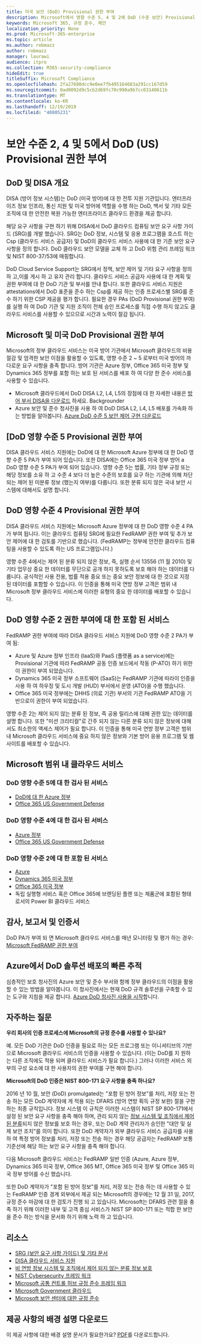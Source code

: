 ```yaml
---
title: 미국 보안 (DoD) Provisional 권한 부여
description: Microsoft에서 영향 수준 5, 4 및 2에 DoD (수준 보안) Provisional 권한 부여를 받았습니다.
keywords: Microsoft 365, 규정 준수, 제안
localization_priority: None
ms.prod: Microsoft-365-enterprise
ms.topic: article
ms.author: robmazz
author: robmazz
manager: laurawi
audience: itpro
ms.collection: M365-security-compliance
hideEdit: true
titleSuffix: Microsoft Compliance
ms.openlocfilehash: 2fa27680dcc9e0ee7fb495164683a291cc167d59
ms.sourcegitcommit: 0ad0092d9c5cb2d69fc70c990a9b7cc03140611b
ms.translationtype: MT
ms.contentlocale: ko-KR
ms.lasthandoff: 12/19/2019
ms.locfileid: "40805231"
---
```

# <a name="us-department-of-defense-dod-provisional-authorization-at-impact-levels-2-4-and-5"></a>보안 수준 2, 4 및 5에서 DoD (US) Provisional 권한 부여

## <a name="dod-and-disa-overview"></a>DoD 및 DISA 개요

DISA (방어 정보 시스템)는 DoD (미국 방어)에 대 한 전투 지원 기관입니다. 엔터프라이즈 정보 인프라, 통신 지원 및 미국 방어에 역할을 수행 하는 DoD, 백서 및 기타 모든 조직에 대 한 안전한 복원 가능한 엔터프라이즈 클라우드 환경을 제공 합니다.

해당 요구 사항을 구현 하기 위해 DISA에서 DoD 클라우드 컴퓨팅 보안 요구 사항 가이드 (SRG)를 개발 했습니다. SRG는 DoD 정보, 시스템 및 응용 프로그램을 호스트 하는 Csp (클라우드 서비스 공급자) 및 DoD의 클라우드 서비스 사용에 대 한 기준 보안 요구 사항을 정의 합니다. DoD 클라우드 보안 모델을 교체 하 고 DoD 위험 관리 프레임 워크 및 NIST 800-37/53에 매핑합니다.

DoD Cloud Service Support는 SRG에서 정책, 보안 제어 및 기타 요구 사항을 정의 하 고,이를 게시 하 고 유지 관리 합니다. 클라우드 서비스 공급자 사용에 대 한 계획 및 권한 부여에 대 한 DoD 기관 및 부서를 안내 합니다. 또한 클라우드 서비스 지원은 attestations에서 DoD 표준을 준수 하는 Csp를 제공 하는 인증 프로세스별 SRG를 준수 하기 위한 CSP 제공을 평가 합니다. 필요한 경우 PAs (DoD Provisional 권한 부여)를 실행 하 여 DoD 기관 및 지원 조직이 전체 승인 프로세스를 직접 수행 하지 않고도 클라우드 서비스를 사용할 수 있으므로 시간과 노력이 절감 됩니다.

## <a name="microsoft-and-us-dod-provisional-authorization"></a>Microsoft 및 미국 DoD Provisional 권한 부여

Microsoft의 정부 클라우드 서비스는 미국 방어 기관에서 Microsoft 클라우드의 비용 절감 및 엄격한 보안 이점을 활용할 수 있도록, 영향 수준 2 ~ 5 로부터 미국 방어의 까다로운 요구 사항을 충족 합니다. 방어 기관은 Azure 정부, Office 365 미국 정부 및 Dynamics 365 정부를 포함 하는 보호 된 서비스를 배포 하 여 다양 한 준수 서비스를 사용할 수 있습니다.

- Microsoft 클라우드에서 DoD DISA L2, L4, L5의 장점에 대 한 자세한 내용은 [방어 부서 DISA을 다운로드](https://aka.ms/disa-backgrounder) 하세요. Backgrounder
- Azure 보안 및 준수 청사진을 사용 하 여 DoD DISA L2, L4, L5 배포를 가속화 하는 방법을 알아봅니다. [Azure DoD 수준 5 보안 제어 구현 다운로드](https://servicetrust.microsoft.com/ViewPage/Blueprint?command=Download&downloadType=Document&downloadId=e391da04-ae17-472c-9634-959c5ce6ba92&docTab=fc060920-cdb8-11e7-bacf-0bf52b09d912_DoD%20Blueprint)

## <a name="dod-impact-level-5-provisional-authorization"></a>[DoD 영향 수준 5 Provisional 권한 부여

DISA 클라우드 서비스 지원에는 DoD에 대 한 Microsoft Azure 정부에 대 한 DoD 영향 수준 5 PA가 부여 되어 있습니다. 또한 DISA에는 Office 365 미국 정부 방어 a DoD 영향 수준 5 PA가 부여 되어 있습니다. 영향 수준 5는 법률, 기타 정부 규정 또는 해당 정보를 소유 하 고 수준 4 보다 더 높은 수준의 보호를 요구 하는 기관에 의해 차단 되는 제어 된 미분류 정보 (했는지 여부)를 다룹니다. 또한 분류 되지 않은 국내 보안 시스템에 대해서도 설명 합니다.

## <a name="dod-impact-level-4-provisional-authorization"></a>DoD 영향 수준 4 Provisional 권한 부여

DISA 클라우드 서비스 지원에는 Microsoft Azure 정부에 대 한 DoD 영향 수준 4 PA가 부여 됩니다. 이는 클라우드 컴퓨팅 SRG에 필요한 FedRAMP 권한 부여 및 추가 보안 제어에 대 한 검토를 기반으로 했습니다. (FedRAMP는 정부에 안전한 클라우드 컴퓨팅을 사용할 수 있도록 하는 US 프로그램입니다.)

영향 수준 4에서는 제어 된 분류 되지 않은 정보, 즉, 실행 순서 13556 (11 월 2010) 및 기타 업무상 중요 한 데이터를 무단으로 공개 하지 못하도록 보호 해야 하는 데이터를 다룹니다. 공식적인 사용 전용, 법률 적용 중요 또는 중요 보안 정보에 대 한 것으로 지정 된 데이터를 포함할 수 있습니다. 이 인증을 통해 미국 연방 정부 고객은 범위 내 Microsoft 정부 클라우드 서비스에 이러한 유형의 중요 한 데이터를 배포할 수 있습니다.

## <a name="covered-services-for-dod-impact-level-2-authorization"></a>DoD 영향 수준 2 권한 부여에 대 한 포함 된 서비스

FedRAMP 권한 부여에 따라 DISA 클라우드 서비스 지원에 DoD 영향 수준 2 PA가 부여 됨:

- Azure 및 Azure 정부 인프라 (IaaS)와 PaaS (플랫폼 as a service)에는 Provisional 기관에 따라 FedRAMP 공동 인증 보드에서 작동 (P-ATO) 하기 위한이 권한이 부여 되었습니다.
- Dynamics 365 미국 정부 소프트웨어 (SaaS)는 FedRAMP 기관에 따라이 인증을 사용 하 여 하우징 및 도시 개발 (HUD) 부서에서 운영 (ATO)을 수행 했습니다.
- Office 365 미국 정부에는 DHHS (의료 기관) 부서의 기관 FedRAMP ATO을 기반으로이 권한이 부여 되었습니다.

영향 수준 2는 제어 되지 않는 분류 된 정보, 즉 공용 릴리스에 대해 권한 있는 데이터를 설명 합니다. 또한 "미션 크리티컬"로 간주 되지 않는 다른 분류 되지 않은 정보에 대해서도 최소한의 액세스 제어가 필요 합니다. 이 인증을 통해 미국 연방 정부 고객은 범위 내 Microsoft 클라우드 서비스에 중요 하지 않은 정보와 기본 방어 응용 프로그램 및 웹 사이트를 배포할 수 있습니다.

## <a name="microsoft-in-scope-cloud-services"></a>Microsoft 범위 내 클라우드 서비스

### <a name="covered-services-for-dod-impact-level-5"></a>DoD 영향 수준 5에 대 한 검사 된 서비스

- [DoD에 대 한 Azure 정부](https://aka.ms/AzureCompliance)
- [Office 365 US Government Defense](https://go.microsoft.com/fwlink/p/?LinkID=2077751)

### <a name="covered-services-for-dod-impact-level-4"></a>DoD 영향 수준 4에 대 한 검사 된 서비스

- [Azure 정부](https://aka.ms/AzureCompliance)
- [Office 365 US Government Defense](https://go.microsoft.com/fwlink/p/?LinkID=2077751)

### <a name="covered-services-for-dod-impact-level-2"></a>DoD 영향 수준 2에 대 한 포함 된 서비스

- [Azure](https://aka.ms/AzureCompliance)
- [Dynamics 365 미국 정부](https://aka.ms/d365-compliance-list)
- [Office 365 미국 정부](https://aka.ms/o365-compliance-framework)
- 독립 실행형 서비스 혹은 Office 365에 브랜딩된 플랜 또는 제품군에 포함된 형태로서의 Power BI 클라우드 서비스

## <a name="audits-reports-and-certificates"></a>감사, 보고서 및 인증서

DoD PA가 부여 되 면 Microsoft 클라우드 서비스를 매년 모니터링 및 평가 하는 경우: [Microsoft FedRAMP 권한 부여](https://marketplace.fedramp.gov/#/products?sort=productName&productNameSearch=microsoft)

## <a name="fast-track-your-deployment-of-dod-solutions-on-azure"></a>Azure에서 DoD 솔루션 배포의 빠른 추적

심층적인 보호 청사진의 Azure 보안 및 준수 부서와 함께 정부 클라우드의 이점을 활용할 수 있는 방법을 알아봅니다. 이 청사진에서는 현재 DoD 규격 솔루션을 구축할 수 있는 도구와 지침을 제공 합니다. [Azure DoD 청사진 사용을 시작](https://aka.ms/Azure-Blueprint-DoD-NIST)합니다.

## <a name="frequently-asked-questions"></a>자주하는 질문

**우리 회사의 인증 프로세스에 Microsoft의 규정 준수를 사용할 수 있나요?**

예. 모든 DoD 기관은 DoD 인증을 필요로 하는 모든 프로그램 또는 이니셔티브의 기반으로 Microsoft 클라우드 서비스의 인증을 사용할 수 있습니다. (이는 DoD를 지 원하는 다른 조직에도 적용 되며 클라우드 서비스가 필요 합니다.) 그러나 이러한 서비스 외부의 구성 요소에 대 한 사용자의 권한 부여를 구현 해야 합니다.

**Microsoft의 DoD 인증은 NIST 800-171 요구 사항을 충족 하나요?**

2016 년 10 월, 보안 (DoD) promulgated는 "포함 된 방어 정보"를 처리, 저장 또는 전송 하는 모든 DoD 계약자에 게 적용 되는 DFARS (방어 연방 획득 규정 보완) 절을 구현 하는 최종 규칙입니다. 정보 시스템 이 규칙은 이러한 시스템이 NIST SP 800-171에서 설정 된 보안 요구 사항을 충족 해야 하며, 관리 되지 않는 [정보 시스템 및 조직에서 제어 된 분류](https://nvlpubs.nist.gov/nistpubs/SpecialPublications/NIST.SP.800-171.pdf)되지 않은 정보를 보호 하는 경우, 또는 DoD 계약 관리자가 승인한 "대안 및 실제 보안 조치"를 의미 합니다. 또한 DoD 계약자가 외부 클라우드 서비스 공급자를 사용 하 여 특정 방어 정보를 처리, 저장 또는 전송 하는 경우 해당 공급자는 FedRAMP 보통 기준선에 해당 하는 보안 요구 사항을 충족 해야 합니다.

다음 Microsoft 클라우드 서비스는 FedRAMP 일반 인증 (Azure, Azure 정부, Dynamics 365 미국 정부, Office 365 MT, Office 365 미국 정부 및 Office 365 미국 정부 방어를 수신 했습니다.

또한 DoD 계약자가 "포함 된 방어 정보"를 처리, 저장 또는 전송 하는 데 사용할 수 있는 FedRAMP 인증 경계 외부에서 제공 되는 Microsoft의 경우에는 12 월 31 일, 2017, 규정 준수 마감에 대 한 검토가 진행 되 고 있습니다. Microsoft는 DFARS 관련 절을 충족 하기 위해 이러한 내부 및 고객 중심 서비스가 NIST SP 800-171 또는 적합 한 보안을 준수 하는 방식을 문서화 하기 위해 노력 하 고 있습니다.

## <a name="resources"></a>리소스

- [SRG (보안 요구 사항 가이드) 및 기타 문서](https://public.cyber.mil/dccs/dccs-documents/)
- [DISA 클라우드 서비스 지원](http://www.disa.mil/Computing/Cloud-Services/Cloud-Support)
- [비 연방 정보 시스템 및 조직에서 제어 되지 않는 분류 정보 보호](https://nvlpubs.nist.gov/nistpubs/SpecialPublications/NIST.SP.800-171.pdf)
- [NIST Cybersecurity 프레임 워크](https://www.nist.gov/cyberframework)
- [Microsoft 공통 컨트롤 허브 규정 준수 프레임 워크](https://www.microsoft.com/trustcenter/common-controls-hub)
- [Microsoft Government 클라우드](https://go.microsoft.com/fwlink/p/?linkid=2087246)
- [Microsoft 보안 센터에 대한 규정 준수](https://www.microsoft.com/trust-center/compliance/compliance-overview)

## <a name="download-the-offering-backgrounder"></a>제공 사항의 배경 설명 다운로드

이 제공 사항에 대한 배경 설명 문서가 필요한가요? [PDF](https://download.microsoft.com/download/5/0/C/50C2C028-3048-49BC-B820-D83C76BF2E52/DISA_Compliance_Backgrounder.pdf)를 다운로드합니다.
